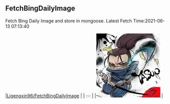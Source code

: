 ## FetchBingDailyImage

Fetch Bing Daily Image and store in mongoose. Latest Fetch Time:2021-06-13 07:13:40

|[Ligengxin96/FetchBingDailyImage](https://github.com/Ligengxin96/FetchBingDailyImage) |
                | :-: |
                |<a href="https://github.com/Ligengxin96/FetchBingDailyImage"><img src="https://github.com/Ligengxin96/FetchBingDailyImage/raw/master/DISPLAY.jpg" alt="Ligengxin96/FetchBingDailyImage" title="Ligengxin96/FetchBingDailyImage" width="200" height="200"></a> |




